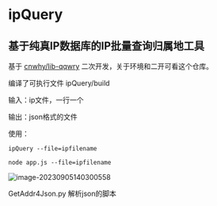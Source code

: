 # ipQuery

## 基于纯真IP数据库的IP批量查询归属地工具

基于 [cnwhy/lib-qqwry](https://github.com/cnwhy/lib-qqwry/) 二次开发，关于环境和二开可看这个仓库。

编译了可执行文件 ipQuery/build

输入：ip文件，一行一个

输出：json格式的文件

使用：

```
ipQuery --file=ipfilename
```

```
node app.js --file=ipfilename
```

![image-20230905140300558](https://cdn.jsdelivr.net/gh/orzchen/Blog/images/image-20230905140300558.png)

GetAddr4Json.py 解析json的脚本